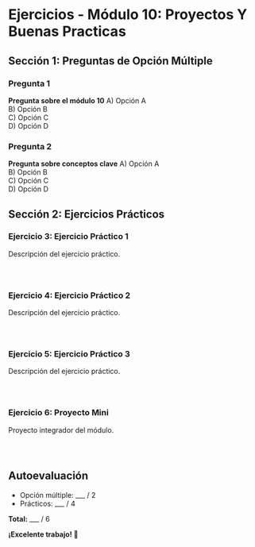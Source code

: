 # Ejercicios - Módulo 10: Proyectos Y Buenas Practicas

## Sección 1: Preguntas de Opción Múltiple

### Pregunta 1
**Pregunta sobre el módulo 10**
A) Opción A  
B) Opción B  
C) Opción C  
D) Opción D  

### Pregunta 2
**Pregunta sobre conceptos clave**
A) Opción A  
B) Opción B  
C) Opción C  
D) Opción D  

## Sección 2: Ejercicios Prácticos

### Ejercicio 3: Ejercicio Práctico 1
Descripción del ejercicio práctico.
```python




```

### Ejercicio 4: Ejercicio Práctico 2
Descripción del ejercicio práctico.
```python




```

### Ejercicio 5: Ejercicio Práctico 3
Descripción del ejercicio práctico.
```python




```

### Ejercicio 6: Proyecto Mini
Proyecto integrador del módulo.
```python




```

## Autoevaluación

- Opción múltiple: ___ / 2
- Prácticos: ___ / 4

**Total:** ___ / 6

**¡Excelente trabajo! 🎉**
